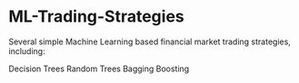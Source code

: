 # ML-Trading-Strategies
Several simple Machine Learning based financial market trading strategies, including:

Decision Trees
Random Trees
Bagging
Boosting
